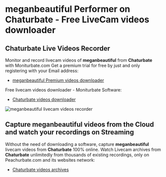 # meganbeautiful Performer on Chaturbate - Free LiveCam videos downloader

## Chaturbate Live Videos Recorder

Monitor and record livecam videos of **meganbeautiful** from **Chaturbate** with Moniturbate.com
Get a premium trial for free by just and only registering with your Email address:
* [meganbeautiful Premium videos downloader](https://moniturbate.com/request-demo-licence-key.html)

Free livecam videos downloader - Moniturbate Software:
* [Chaturbate videos downloader](https://moniturbate.com/moniturbate-download-software.html)

![meganbeautiful livecam videos recorder](https://peachurnet.com/templates/moniturbate-software.png)


## Capture meganbeautiful videos from the Cloud and watch your recordings on Streaming

Without the need of downloading a software, capture **meganbeautiful** livecam videos from **Chaturbate** 100% online.
Watch Livecam archives from **Chaturbate** unlimitedly from thousands of existing recordings, only on Peachurbate.com and its websites network:
* [Chaturbate videos archives](https://peachurnet.com/)